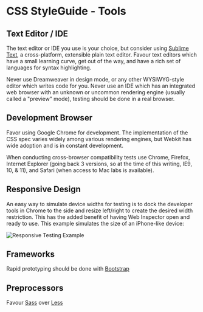 CSS StyleGuide - Tools
======================

## Text Editor / IDE

The text editor or IDE you use is your choice, but consider using [Sublime Text](http://www.sublimetext.com/3), a cross-platform, extensible plain text editor. Favour text editors which have a small learning curve, get out of the way, and have a rich set of languages for syntax highlighting.

Never use Dreamweaver in design mode, or any other WYSIWYG-style editor which writes code for you. Never use an IDE which has an integrated web browser with an unknown or uncommon rendering engine (usually called a "preview" mode), testing should be done in a real browser.


## Development Browser

Favor using Google Chrome for development. The implementation of the CSS spec varies widely among various rendering engines, but Webkit has wide adoption and is in constant development.

When conducting cross-browser compatibility tests use Chrome, Firefox, Internet Explorer (going back 3 versions, so at the time of this writing, IE9, 10, & 11), and Safari (when access to Mac labs is available).


## Responsive Design

An easy way to simulate device widths for testing is to dock the developer tools in Chrome to the side and resize left/right to create the desired width restriction. This has the added benefit of having Web Inspector open and ready to use. This example simulates the size of an iPhone-like device:

![Responsive Testing Example](https://raw.github.com/nait-dmit/styleguides/master/assets/images/responsive-testing-example-01.png)

## Frameworks

Rapid prototyping should be done with [Bootstrap](http://getbootstrap.com/)


## Preprocessors

Favour [Sass](http://sass-lang.com/) over [Less](http://lesscss.org/)
